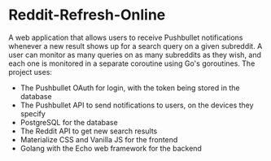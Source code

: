 Reddit-Refresh-Online
=======
A web application that allows users to receive Pushbullet notifications whenever a new result shows up for a search query on a given subreddit. A user can monitor as many queries on as many subreddits as they wish, and each one is monitored in a separate coroutine using Go's goroutines. 
The project uses:
 - The Pushbullet OAuth for login, with the token being stored in the database
 - The Pushbullet API to send notifications to users, on the devices they specify
 - PostgreSQL for the database
 - The Reddit API to get new search results
 - Materialize CSS and Vanilla JS for the frontend
 - Golang with the Echo web framework for the backend
